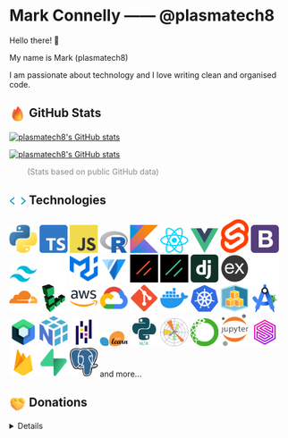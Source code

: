 <!--
**plasmatech8/plasmatech8** is a ✨ _special_ ✨ repository because its `README.md` (this file) appears on your GitHub profile.

Here are some ideas to get you started:

- 🔭 I’m currently working on ...
- 🌱 I’m currently learning ...
- 👯 I’m looking to collaborate on ...
- 🤔 I’m looking for help with ...
- 💬 Ask me about ...
- 📫 How to reach me: ...
- 😄 Pronouns: ...
- ⚡ Fun fact: ...

Note: you can use `<p align="center"></p>` to center-align something.
-->

# Mark Connelly —— @plasmatech8

Hello there! 👋

My name is Mark (plasmatech8)

I am passionate about technology and I love writing clean and organised code.

## <img src="./assets/fire.png" alt="Fire" width="30" align="center"/> GitHub Stats

[![plasmatech8's GitHub stats](https://github-readme-stats.vercel.app/api?username=plasmatech8&show=reviews,discussions_started,discussions_answered,prs_merged,prs_merged_percentage&show_icons=true&hide_border=true&hide_title=true&bg_color=00000000&rank_icon=github&theme=dark#gh-dark-mode-only)](https://github-readme-stats.vercel.app/api?username=plasmatech8&show=reviews,discussions_started,discussions_answered,prs_merged,prs_merged_percentage&show_icons=true&hide_border=true&hide_title=true&bg_color=00000000&rank_icon=github&theme=dark#gh-dark-mode-only#gh-dark-mode-only)

[![plasmatech8's GitHub stats](https://github-readme-stats.vercel.app/api?username=plasmatech8&show=reviews,discussions_started,discussions_answered,prs_merged,prs_merged_percentage&show_icons=true&hide_border=true&hide_title=true&bg_color=00000000&rank_icon=github&theme=default#gh-light-mode-only)](https://github-readme-stats.vercel.app/api?username=plasmatech8&show=reviews,discussions_started,discussions_answered,prs_merged,prs_merged_percentage&show_icons=true&hide_border=true&hide_title=true&bg_color=00000000&rank_icon=github&theme=default#gh-light-mode-only)

<span style="opacity:50%;margin-left:2rem">(Stats based on public GitHub data)</span>

## <img src="./assets/code.gif" alt="Code" width="30" align="center"/> Technologies

<p>
<!-- Programming Languages -->
<a href="https://www.python.org/"><img src="./tech_logos/python.png" width="50px" alt="Python"></a>
<a href="https://www.typescriptlang.org/"><img src="./tech_logos/typescript.png" width="50px" alt="TypeScript"></a>
<a href="https://www.javascript.com/"><img src="./tech_logos/javascript.png" width="50px" alt="JavaScript"></a>
<a href="https://www.r-project.org/"><img src="./tech_logos/R_logo.svg" width="50px" alt="R"></a>
<a href="https://kotlinlang.org/"><img src="./tech_logos/kotlin.png" width="50px" alt="Kotlin"></a>
<!-- Web Frameworks and Libraries -->
<a href="https://reactjs.org/"><img src="./tech_logos/react.png" width="50px" alt="React"></a>
<a href="https://vuejs.org/"><img src="./tech_logos/vue.png" width="50px" alt="Vue.js"></a>
<a href="https://kit.svelte.dev/"><img src="./tech_logos/svelte.png" width="50px" alt="SvelteKit"></a>
<a href="https://getbootstrap.com/"><img src="./tech_logos/bootstrap.svg" width="50px" alt="Bootstrap"></a>
<a href="https://tailwindcss.com/"><img src="./tech_logos/tailwind.png" width="50px" alt="Tailwind CSS"></a>
<a href="https://skeleton.dev/"><img src="./tech_logos/skeleton.svg" width="50px" alt="Skeleton"></a>
<a href="https://mui.com/"><img src="./tech_logos/material-ui.svg" width="50px" alt="Material-UI"></a>
<a href="https://vuetifyjs.com/"><img src="./tech_logos/vuetify.svg" width="50px" alt="Vuetify"></a>
<a href="https://shadcn-svelte.com/"><img src="./tech_logos/shadcn-svelte.png" width="50px" alt="shadcn-svelte"></a>
<a href="https://shadcn-vue.com/"><img src="./tech_logos/shadcn-vue.png" width="50px" alt="shadcn-vue"></a>
<a href="https://www.djangoproject.com/"><img src="./tech_logos/django.png" width="50px" alt="Django"></a>
<a href="https://expressjs.com/"><img src="./tech_logos/express.png" width="50px" alt="Express"></a>
<!-- Platforms -->
<a href="https://github.com/"><img src="./tech_logos/github.png" width="50px" alt="GitHub"></a>
<a href="https://cloudflare.com/"><img src="./tech_logos/cloudflare.png" width="50px" alt="Cloudflare"></a>
<a href="https://www.linode.com/"><img src="./tech_logos/linode.png" width="50px" alt="Linode"></a>
<a href="https://aws.amazon.com/"><img src="./tech_logos/aws.png" width="50px" alt="AWS"></a>
<a href="https://cloud.google.com/"><img src="./tech_logos/google_cloud.webp" width="50px" alt="Google Cloud"></a>
<!-- Tools and Platforms -->
<a href="https://git-scm.com/"><img src="./tech_logos/git.png" width="50px" alt="Git"></a>
<a href="https://www.docker.com/"><img src="./tech_logos/docker.png" width="50px" alt="Docker"></a>
<a href="https://kubernetes.io/"><img src="./tech_logos/kubernetes.png" width="50px" alt="Kubernetes"></a>
<a href="https://aws.amazon.com/cdk/"><img src="./tech_logos/aws_cdk.png" width="50px" alt="AWS CDK"></a>
<a href="https://developer.android.com/studio"><img src="./tech_logos/android_studio.png" width="50px" alt="Android Studio"></a>
<a href="https://developer.android.com/jetpack/compose"><img src="./tech_logos/jetpack_compose.png" width="50px" alt="Jetpack Compose"></a>
<!-- Data Science and Machine Learning -->
<a href="https://numpy.org/"><img src="./tech_logos/numpy.svg" width="50px" alt="NumPy"></a>
<a href="https://pandas.pydata.org/"><img src="./tech_logos/pandas.png" width="50px" alt="Pandas"></a>
<a href="https://scikit-learn.org/"><img src="./tech_logos/scikit_learn.png" width="50px" alt="scikit-learn"></a>
<a href="https://www.nltk.org/"><img src="./tech_logos/nltk.png" width="50px" alt="NLTK"></a>
<a href="https://matplotlib.org/"><img src="./tech_logos/matplotlib.png" width="50px" alt="Matplotlib"></a>
<a href="https://www.anaconda.com/"><img src="./tech_logos/anaconda.png" width="50px" alt="Anaconda"></a>
<a href="https://jupyter.org/"><img src="./tech_logos/jupyter.png" width="50px" alt="Jupyter"></a>
<!-- Databases and Backend Services -->
<a href="https://surrealdb.com/"><img src="./tech_logos/surrealdb.png" width="50px" alt="SurrealDB"></a>
<a href="https://firebase.google.com/"><img src="./tech_logos/firebase.webp" width="50px" alt="Firebase"></a>
<a href="https://supabase.com/"><img src="./tech_logos/supabase.png" width="50px" alt="Supabase"></a>
<a href="https://www.postgresql.org/"><img src="./tech_logos/postgres.png" width="50px" alt="Postgres"></a>
and more...
</p>

## <img src="./assets/handshake.png" alt="Fire" width="30" align="center"/> Donations

<details>

* PayPal: [paypal.me/MarkDConnelly](https://paypal.me/MarkDConnelly)
* BTC: bc1q05he6hjlx5gujwe28ur4547ssan4z0f8wwyzmu
* ETH: 0x3c073c0d269cdF0241271Bd9fe8C8F5F646A3865
* ALGO: BP47E3JYVM6ZEXNNXEPISBZGMBKIHV4L5NB57T7NCBYHAQKATZIKYQS6LI

</details>
